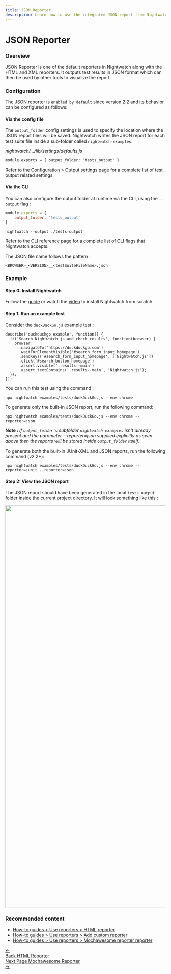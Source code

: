 ```yaml
---
title: JSON Reporter
description: Learn how to use the integrated JSON report from Nightwatch.
---
```


<div class="page-header"><h1>JSON Reporter</h1></div>

### Overview
JSON Reporter is one of the default reporters in Nightwatch along with the HTML and XML reporters. It outputs test results in JSON format which can then be used by other tools to visualize the report.

### Configuration
The JSON reporter is `enabled by default` since version 2.2 and its behavior can be configured as follows:

#### Via the config file
The `output_folder` config settings is used to specify the location where the JSON report files will be saved. Nightwatch writes the JSON report for each test suite file inside a sub-folder called `nightwatch-examples`. 

<div class="sample-test"><i>nightwatch/.../lib/settings/defaults.js</i>
    <pre class="line-numbers language-javascript"><code class="language-javascript">module.exports = { output_folder: 'tests_output' }</code></pre></div>

Refer to the [Configuration > Output settings](/guide/configuration/customising-test-output.html) page for a complete list of test output related settings.


#### Via the CLI
You can also configure the output folder at runtime via the CLI, using the `--output` flag :

```javascript
module.exports = { 
    output_folder: 'tests_output' 
}
```


<pre class="language-bash"><code class="language-bash">nightwatch --output ./tests-output</code></pre>

Refer to the [CLI reference page](/guide/nightwatch-cli/command-line-options.html) for a complete list of CLI flags that Nightwatch accepts.

The JSON file name follows the pattern :

`<BROWSER>_<VERSION>__<testSuiteFileName>.json`

### Example
#### Step 0: Install Nightwatch
Follow the [guide](/guide/quickstarts/create-and-run-a-nightwatch-test.html#guide-container) or watch the [video](https://www.youtube.com/watch?v=lTLQJ3tD0xc) to install Nightwatch from scratch.

#### Step 1: Run an example test
Consider the `duckDuckGo.js` example test :

<pre class="line-numbers language-javascript"><code class="language-javascript">describe('duckduckgo example', function() {
  it('Search Nightwatch.js and check results', function(browser) {
    browser
      .navigateTo('https://duckduckgo.com')
      .waitForElementVisible('#search_form_input_homepage')
      .sendKeys('#search_form_input_homepage', ['Nightwatch.js'])
      .click('#search_button_homepage')
      .assert.visible('.results--main')
      .assert.textContains('.results--main', 'Nightwatch.js');
  }); 
});
</code></pre>

You can run this test using the command :

<pre class="language-bash"><code class="language-bash">npx nightwatch examples/tests/duckDuckGo.js --env chrome </code></pre>

To generate only the built-in JSON report, run the following command:

<pre class="language-bash"><code class="language-bash">npx nightwatch examples/tests/duckDuckGo.js --env chrome --reporter=json </code></pre>

<strong> Note : </strong> <em>If <code>output_folder’s</code> subfolder <code>nightwatch-examples</code> isn’t already present and the parameter --reporter=json supplied explicitly as seen above then the reports will be stored inside <code>output_folder</code> itself. </em>

To generate both the built-in JUnit-XML and JSON reports, run the following command (v2.2+):

<pre class="language-bash"><code class="language-bash">npx nightwatch examples/tests/duckDuckGo.js --env chrome --reporter=junit --reporter=json </code></pre>

#### Step 2: View the JSON report
The JSON report should have been generated in the local `tests_output` folder inside the current project directory. It will look something like this :

<img width="1266" src="https://user-images.githubusercontent.com/94462364/184344214-1932c43e-fb58-4e5b-8bc9-a2426eaa7cdc.png">

### Recommended content
- [How-to guides > Use reporters > HTML reporter](/guide/reporters/use-html-reporter.html)
- [How-to guides > Use reporters > Add custom reporter](/guide/reporters/create-custom-reporter.html)
- [How-to guides > Use reporters > Mochawesome reporter reporter](/guide/reporters/use-mochawesome-reporter.html)

<div class="doc-pagination pt-40">
  <div class="previous">
    <a href="/guide/reporters/use-html-reporter.html">
      <span>←</span>
        <div class="d-flex flex-column">
          <span class="smallT">Back</span>
          <span class="bigT">HTML Reporter</span>
        </div>
    </a>
  </div>
  <div class="next">
    <a href="/guide/reporters/use-mochawesome-reporter.html">
        <div class="d-flex flex-column">
          <span class="smallT">Next Page</span>
          <span class="bigT">Mochawesome Reporter</span>
        </div>
        <span>→</span>
    </a>
  </div>
</div>
